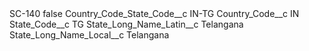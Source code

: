 <?xml version="1.0" encoding="UTF-8"?>
<CustomMetadata xmlns="http://soap.sforce.com/2006/04/metadata" xmlns:xsi="http://www.w3.org/2001/XMLSchema-instance" xmlns:xsd="http://www.w3.org/2001/XMLSchema">
    <label>SC-140</label>
    <protected>false</protected>
    <values>
        <field>Country_Code_State_Code__c</field>
        <value xsi:type="xsd:string">IN-TG</value>
    </values>
    <values>
        <field>Country_Code__c</field>
        <value xsi:type="xsd:string">IN</value>
    </values>
    <values>
        <field>State_Code__c</field>
        <value xsi:type="xsd:string">TG</value>
    </values>
    <values>
        <field>State_Long_Name_Latin__c</field>
        <value xsi:type="xsd:string">Telangana</value>
    </values>
    <values>
        <field>State_Long_Name_Local__c</field>
        <value xsi:type="xsd:string">Telangana</value>
    </values>
</CustomMetadata>
